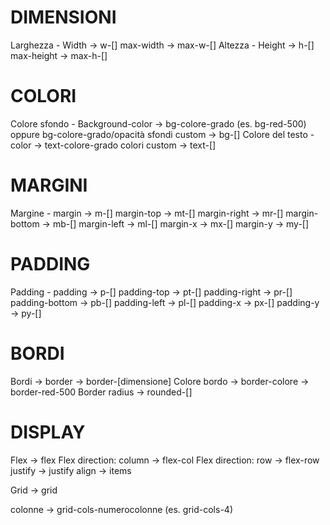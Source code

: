 # DIMENSIONI

Larghezza - Width -> w-[]
max-width -> max-w-[]
Altezza - Height -> h-[]
max-height -> max-h-[]

# COLORI

Colore sfondo - Background-color -> bg-colore-grado (es. bg-red-500) oppure bg-colore-grado/opacità
sfondi custom -> bg-[]
Colore del testo - color -> text-colore-grado
colori custom -> text-[]

# MARGINI

Margine - margin -> m-[]
margin-top -> mt-[]
margin-right -> mr-[]
margin-bottom -> mb-[]
margin-left -> ml-[]
margin-x -> mx-[]
margin-y -> my-[]

# PADDING

Padding - padding -> p-[]
padding-top -> pt-[]
padding-right -> pr-[]
padding-bottom -> pb-[]
padding-left -> pl-[]
padding-x -> px-[]
padding-y -> py-[]

# BORDI

Bordi -> border -> border-[dimensione]
Colore bordo -> border-colore -> border-red-500
Border radius -> rounded-[]

# DISPLAY

Flex -> flex
Flex direction: column -> flex-col
Flex direction: row -> flex-row
justify -> justify
align -> items

Grid -> grid

colonne -> grid-cols-numerocolonne (es. grid-cols-4)
